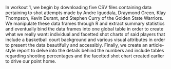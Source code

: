 In workout 1, we begin by downloading five CSV files containing data pertaining to shot attempts made by Andre Iguodala, Draymond Green, Klay Thompson, Kevin Durant, and Stephen Curry of the Golden State Warriors. We manipulate these data frames through R and extract summary statistics and eventually bind the data frames into one global table in order to create what we really want: individual and facetted shot charts of said players that include a basketball court background and various visual attributes in order to present the data beautifully and accessibly. Finally, we create an article-style report to delve into the details behind the numbers and include tables regarding shooting percentages and the facetted shot chart created earlier to drive our point home.
